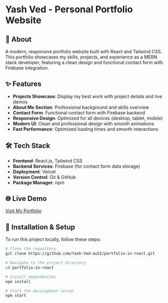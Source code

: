# Yash Ved - Personal Portfolio Website

## 📌 About

A modern, responsive portfolio website built with React and Tailwind CSS. This portfolio showcases my skills, projects, and experience as a MERN stack developer, featuring a clean design and functional contact form with Firebase integration.

## ✨ Features

- **Projects Showcase**: Display my best work with project details and live demos
- **About Me Section**: Professional background and skills overview
- **Contact Form**: Functional contact form with Firebase backend
- **Responsive Design**: Optimized for all devices (desktop, tablet, mobile)
- **Modern UI**: Clean and professional design with smooth animations
- **Fast Performance**: Optimized loading times and smooth interactions

## 🛠️ Tech Stack

- **Frontend**: React.js, Tailwind CSS
- **Backend Services**: Firebase (for contact form data storage)
- **Deployment**: Vercel
- **Version Control**: Git & GitHub
- **Package Manager**: npm

## 🌐 Live Demo

[Visit My Portfolio](https://yash-ved.vercel.app/)

## 🚀 Installation & Setup

To run this project locally, follow these steps:

```bash
# Clone the repository
git clone https://github.com/Yash-Ved-au52/portfolio-in-react.git

# Navigate to the project directory
cd portfolio-in-react

# Install dependencies
npm install

# Start the development server
npm start
